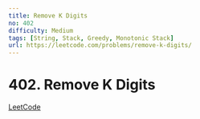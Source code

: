 ```yaml
---
title: Remove K Digits
no: 402
difficulty: Medium
tags: [String, Stack, Greedy, Monotonic Stack]
url: https://leetcode.com/problems/remove-k-digits/
---
```


# 402. Remove K Digits

[LeetCode](https://leetcode.com/problems/remove-k-digits/)

